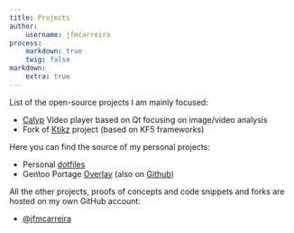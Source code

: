 ```yaml
---
title: Projects
author:
    username: jfmcarreira
process:
    markdown: true
    twig: false
markdown:
    extra: true
---
```


List of the open-source projects I am mainly focused:
- [Calyp](/projects/calyp) Video player based on Qt focusing on image/video analysis
- Fork of [Ktikz](https://github.com/jfmcarreira/ktikz) project (based on KF5 frameworks)


Here you can find the source of my personal projects:
- Personal [dotfiles](https://github.com/jfmcarreira/dotfiles)
- Gentoo Portage [Overlay](https://gitweb.gentoo.org/user/carreira.git/) (also on [Github](https://github.com/jfmcarreira/carreira-overlay))


All the other projects, proofs of concepts and code snippets and forks are hosted on my own GitHub account:
- [@jfmcarreira](https://github.com/jfmcarreira)
